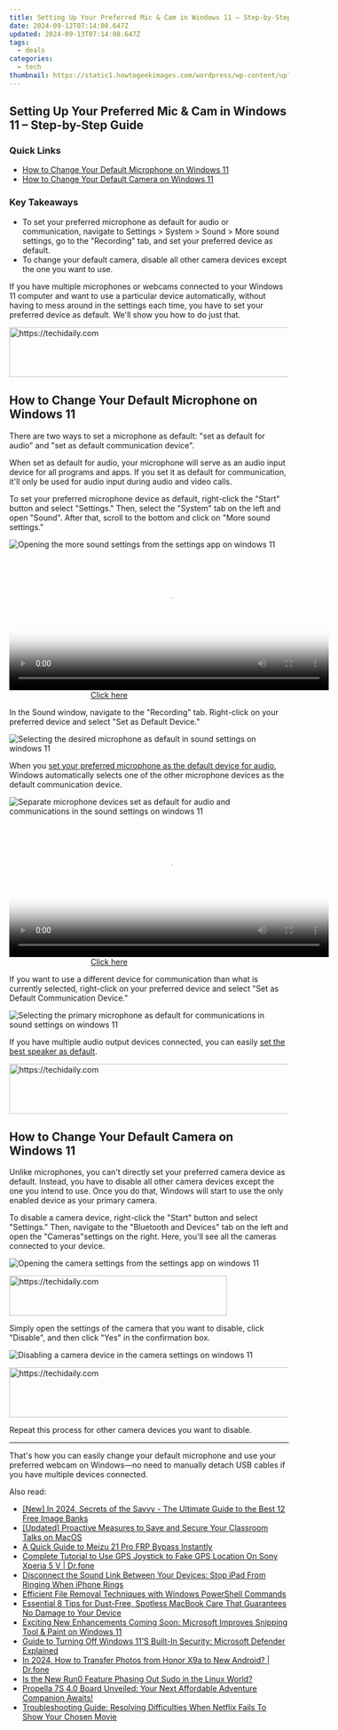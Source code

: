 ```yaml
---
title: Setting Up Your Preferred Mic & Cam in Windows 11 – Step-by-Step Guide
date: 2024-09-12T07:14:08.647Z
updated: 2024-09-13T07:14:08.647Z
tags:
  - deals
categories:
  - tech
thumbnail: https://static1.howtogeekimages.com/wordpress/wp-content/uploads/2023/11/man-using-laptop-on-a-video-call.jpg
---
```


## Setting Up Your Preferred Mic & Cam in Windows 11 – Step-by-Step Guide

### Quick Links

* [How to Change Your Default Microphone on Windows 11](https://driver-install.techidaily.com/enhance-graphics-with-windows-rtx-3090-drivers/)
* [How to Change Your Default Camera on Windows 11](https://location-fake.techidaily.com/a-detailed-vpna-fake-gps-location-free-review-on-vivo-y36i-drfone-by-drfone-virtual-android/)

### Key Takeaways

* To set your preferred microphone as default for audio or communication, navigate to Settings > System > Sound > More sound settings, go to the "Recording" tab, and set your preferred device as default.
* To change your default camera, disable all other camera devices except the one you want to use.

 If you have multiple microphones or webcams connected to your Windows 11 computer and want to use a particular device automatically, without having to mess around in the settings each time, you have to set your preferred device as default. We'll show you how to do just that.

<!-- affiliate ads begin -->
<a href="https://appsumo.8odi.net/c/5597632/2123727/7443" target="_top" id="2123727">
  <img src="//a.impactradius-go.com/display-ad/7443-2123727" border="0" alt="https://techidaily.com" width="728" height="90"/>
</a>
<img height="0" width="0" src="https://appsumo.8odi.net/i/5597632/2123727/7443" style="position:absolute;visibility:hidden;" border="0" />
<!-- affiliate ads end -->

##  How to Change Your Default Microphone on Windows 11

 There are two ways to set a microphone as default: "set as default for audio" and "set as default communication device".

 When set as default for audio, your microphone will serve as an audio input device for all programs and apps. If you set it as default for communication, it'll only be used for audio input during audio and video calls.

 To set your preferred microphone device as default, right-click the "Start" button and select "Settings." Then, select the "System" tab on the left and open "Sound". After that, scroll to the bottom and click on "More sound settings."

![Opening the more sound settings from the settings app on windows 11](https://static1.howtogeekimages.com/wordpress/wp-content/uploads/2023/11/opening-the-more-sound-settings-from-the-settings-app-on-windows-11.jpg) 

<!-- affiliate ads begin -->
<span id="1982570">
					<video width="576" height="240" style="cursor:pointer"
           poster="//a.impactradius-go.com/display-clicktoplayimage/1982570.png"
           onclick="if(!this.playClicked){this.play();this.setAttribute('controls',true);this.playClicked=true;}">
	   <source src="//a.impactradius-go.com/display-ad/22993-1982570">
	   <img src="//a.impactradius-go.com/display-clicktoplayimage/1982570.png" style="border: none; height: 100%; width: 100%; object-fit: contain">
	</video>
	<div style="width:360px;text-align:center"><a href="javascript:window.open(decodeURIComponent('https%3A%2F%2Fhomestyler.sjv.io%2Fc%2F5597632%2F1982570%2F22993'), '_blank');void(0);">Click here</a></div>
</span>
<img height="0" width="0" src="https://imp.pxf.io/i/5597632/1982570/22993" style="position:absolute;visibility:hidden;" border="0" />
<!-- affiliate ads end -->

 In the Sound window, navigate to the "Recording" tab. Right-click on your preferred device and select "Set as Default Device."

![Selecting the desired microphone as default in sound settings on windows 11](https://static1.howtogeekimages.com/wordpress/wp-content/uploads/2023/11/selecting-the-desired-microphone-as-default-device-in-sound-settings-on-windows-11.jpg) 

 When you [set your preferred microphone as the default device for audio](https://instagram-video-recordings.techidaily.com/2024-approved-cultivating-commerce-on-instagram-partnering-with-profitable-brands/), Windows automatically selects one of the other microphone devices as the default communication device.

![Separate microphone devices set as default for audio and communications in the sound settings on windows 11](https://static1.howtogeekimages.com/wordpress/wp-content/uploads/2023/11/separate-microphone-devices-set-as-default-for-audio-and-communications-in-the-sound-settings-on-windows-11.jpg) 

<!-- affiliate ads begin -->
<span id="1983473">
					<video width="576" height="240" style="cursor:pointer"
           poster="//a.impactradius-go.com/display-clicktoplayimage/1983473.png"
           onclick="if(!this.playClicked){this.play();this.setAttribute('controls',true);this.playClicked=true;}">
	   <source src="//a.impactradius-go.com/display-ad/22993-1983473">
	   <img src="//a.impactradius-go.com/display-clicktoplayimage/1983473.png" style="border: none; height: 100%; width: 100%; object-fit: contain">
	</video>
	<div style="width:360px;text-align:center"><a href="javascript:window.open(decodeURIComponent('https%3A%2F%2Fhomestyler.sjv.io%2Fc%2F5597632%2F1983473%2F22993'), '_blank');void(0);">Click here</a></div>
</span>
<img height="0" width="0" src="https://imp.pxf.io/i/5597632/1983473/22993" style="position:absolute;visibility:hidden;" border="0" />
<!-- affiliate ads end -->

 If you want to use a different device for communication than what is currently selected, right-click on your preferred device and select "Set as Default Communication Device."

![Selecting the primary microphone as default for communications in sound settings on windows 11](https://static1.howtogeekimages.com/wordpress/wp-content/uploads/2023/11/selecting-the-primary-microphone-as-default-for-communications-in-sound-settings-on-windows-11.jpg) 

 If you have multiple audio output devices connected, you can easily [set the best speaker as default](https://youtube-stream.techidaily.com/learn-the-process-of-capturing-your-watched-youtube-content-without-spending-for-2024/).

<!-- affiliate ads begin -->
<a href="https://unicoeye.pxf.io/c/5597632/2121335/18498" target="_top" id="2121335">
  <img src="//a.impactradius-go.com/display-ad/18498-2121335" border="0" alt="https://techidaily.com" width="728" height="90"/>
</a>
<img height="0" width="0" src="https://unicoeye.pxf.io/i/5597632/2121335/18498" style="position:absolute;visibility:hidden;" border="0" />
<!-- affiliate ads end -->

##  How to Change Your Default Camera on Windows 11

 Unlike microphones, you can't directly set your preferred camera device as default. Instead, you have to disable all other camera devices except the one you intend to use. Once you do that, Windows will start to use the only enabled device as your primary camera.

 To disable a camera device, right-click the "Start" button and select "Settings." Then, navigate to the "Bluetooth and Devices" tab on the left and open the "Cameras"settings on the right. Here, you'll see all the cameras connected to your device.

![Opening the camera settings from the settings app on windows 11](https://static1.howtogeekimages.com/wordpress/wp-content/uploads/2023/11/opening-the-camera-settings-from-the-settings-app-on-windows-11.jpg) 

<!-- affiliate ads begin -->
<a href="https://aligracehair.sjv.io/c/5597632/2115949/19272" target="_top" id="2115949">
  <img src="//a.impactradius-go.com/display-ad/19272-2115949" border="0" alt="https://techidaily.com" width="392" height="72"/>
</a>
<img height="0" width="0" src="https://aligracehair.sjv.io/i/5597632/2115949/19272" style="position:absolute;visibility:hidden;" border="0" />
<!-- affiliate ads end -->

 Simply open the settings of the camera that you want to disable, click "Disable", and then click "Yes" in the confirmation box.

![Disabling a camera device in the camera settings on windows 11](https://static1.howtogeekimages.com/wordpress/wp-content/uploads/2023/11/disabling-a-camera-device-in-the-camera-settings-on-windows-11.jpg) 

<!-- affiliate ads begin -->
<a href="https://appsumo.8odi.net/c/5597632/2118310/7443" target="_top" id="2118310">
  <img src="//a.impactradius-go.com/display-ad/7443-2118310" border="0" alt="https://techidaily.com" width="600" height="90"/>
</a>
<img height="0" width="0" src="https://appsumo.8odi.net/i/5597632/2118310/7443" style="position:absolute;visibility:hidden;" border="0" />
<!-- affiliate ads end -->

 Repeat this process for other camera devices you want to disable. 

---

 That's how you can easily change your default microphone and use your preferred webcam on Windows—no need to manually detach USB cables if you have multiple devices connected.

<ins class="adsbygoogle"
     style="display:block"
     data-ad-format="autorelaxed"
     data-ad-client="ca-pub-7571918770474297"
     data-ad-slot="1223367746"></ins>

<ins class="adsbygoogle"
     style="display:block"
     data-ad-client="ca-pub-7571918770474297"
     data-ad-slot="8358498916"
     data-ad-format="auto"
     data-full-width-responsive="true"></ins>

<span class="atpl-alsoreadstyle">Also read:</span>
<div><ul>
<li><a href="https://fox-helps.techidaily.com/new-in-2024-secrets-of-the-savvy-the-ultimate-guide-to-the-best-12-free-image-banks/"><u>[New] In 2024, Secrets of the Savvy - The Ultimate Guide to the Best 12 Free Image Banks</u></a></li>
<li><a href="https://remote-screen-capture.techidaily.com/updated-proactive-measures-to-save-and-secure-your-classroom-talks-on-macos/"><u>[Updated] Proactive Measures to Save and Secure Your Classroom Talks on MacOS</u></a></li>
<li><a href="https://android-frp.techidaily.com/a-quick-guide-to-meizu-21-pro-frp-bypass-instantly-by-drfone-android/"><u>A Quick Guide to Meizu 21 Pro FRP Bypass Instantly</u></a></li>
<li><a href="https://fake-location.techidaily.com/complete-tutorial-to-use-gps-joystick-to-fake-gps-location-on-sony-xperia-5-v-drfone-by-drfone-virtual-android/"><u>Complete Tutorial to Use GPS Joystick to Fake GPS Location On Sony Xperia 5 V | Dr.fone</u></a></li>
<li><a href="https://fox-that.techidaily.com/disconnect-the-sound-link-between-your-devices-stop-ipad-from-ringing-when-iphone-rings/"><u>Disconnect the Sound Link Between Your Devices: Stop iPad From Ringing When iPhone Rings</u></a></li>
<li><a href="https://some-tips.techidaily.com/efficient-file-removal-techniques-with-windows-powershell-commands/"><u>Efficient File Removal Techniques with Windows PowerShell Commands</u></a></li>
<li><a href="https://some-tips.techidaily.com/essential-8-tips-for-dust-free-spotless-macbook-care-that-guarantees-no-damage-to-your-device/"><u>Essential 8 Tips for Dust-Free, Spotless MacBook Care That Guarantees No Damage to Your Device</u></a></li>
<li><a href="https://some-tips.techidaily.com/exciting-new-enhancements-coming-soon-microsoft-improves-snipping-tool-and-paint-on-windows-11/"><u>Exciting New Enhancements Coming Soon: Microsoft Improves Snipping Tool & Paint on Windows 11</u></a></li>
<li><a href="https://some-tips.techidaily.com/guide-to-turning-off-windows-11s-built-in-security-microsoft-defender-explained/"><u>Guide to Turning Off Windows 11'S Built-In Security: Microsoft Defender Explained</u></a></li>
<li><a href="https://android-transfer.techidaily.com/in-2024-how-to-transfer-photos-from-honor-x9a-to-new-android-drfone-by-drfone-transfer-from-android-transfer-from-android/"><u>In 2024, How to Transfer Photos from Honor X9a to New Android? | Dr.fone</u></a></li>
<li><a href="https://some-tips.techidaily.com/is-the-new-run0-feature-phasing-out-sudo-in-the-linux-world/"><u>Is the New Run0 Feature Phasing Out Sudo in the Linux World?</u></a></li>
<li><a href="https://buynow-reviews.techidaily.com/propella-7s-40-board-unveiled-your-next-affordable-adventure-companion-awaits/"><u>Propella 7S 4.0 Board Unveiled: Your Next Affordable Adventure Companion Awaits!</u></a></li>
<li><a href="https://technical-tips.techidaily.com/troubleshooting-guide-resolving-difficulties-when-netflix-fails-to-show-your-chosen-movie/"><u>Troubleshooting Guide: Resolving Difficulties When Netflix Fails To Show Your Chosen Movie</u></a></li>
</ul></div>

